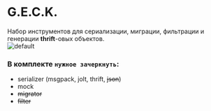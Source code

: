 # G.E.C.K.
Набор инструментов для сериализации, миграции, фильтрации и генерации **thrift**-овых объектов.  
![default](https://cloud.githubusercontent.com/assets/5084395/23034038/cf7e5eb0-f493-11e6-8698-66262306ca81.png)  

### В комплекте ```нужное зачеркнуть```:  
- serializer (msgpack, jolt, thrift, ~~json~~)
- mock
-  ~~migrator~~
- ~~filter~~





